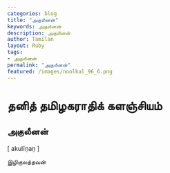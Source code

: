 ```yaml
---  
categories: blog  
title: "அகுலீனன்"
keywords: அகுலீனன்  
description: அகுலீனன்
author: Tamilan  
layout: Ruby  
tags:     
- அகுலீனன்
permalink: "அகுலீனன்"  
featured: /images/noolkal_96_6.png  
--- 
```

# தனித் தமிழகராதிக் களஞ்சியம்
## அகுலீனன்

[ akulīṉaṉ ]  
  
இழிகுலத்தவன்
